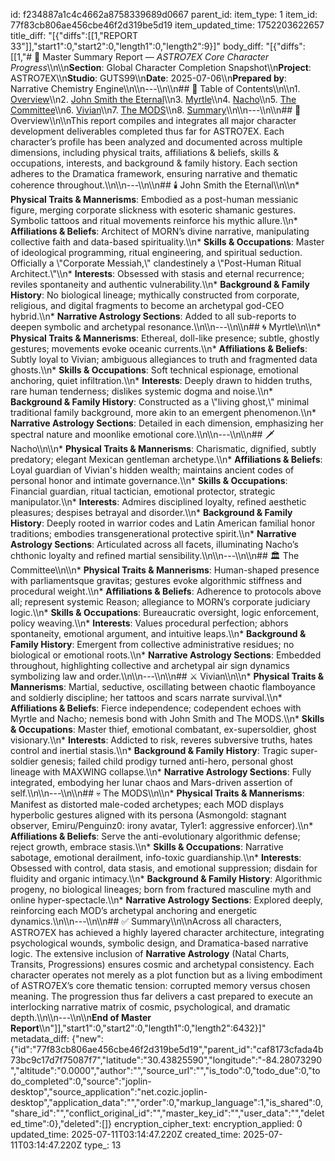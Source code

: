 id: f234887a1c4c4662a8758339689d0667
parent_id: 
item_type: 1
item_id: 77f83cb806ae456cbe46f2d319be5d19
item_updated_time: 1752203622657
title_diff: "[{\"diffs\":[[1,\"REPORT 33\"]],\"start1\":0,\"start2\":0,\"length1\":0,\"length2\":9}]"
body_diff: "[{\"diffs\":[[1,\"# 📘 Master Summary Report — *ASTRO7EX Core Character Progress*\\\n\\\n**Section**: Global Character Completion Snapshot\\\n**Project**: ASTRO7EX\\\n**Studio**: GUTS99\\\n**Date**: 2025-07-06\\\n**Prepared by**: Narrative Chemistry Engine\\\n\\\n---\\\n\\\n## 📓 Table of Contents\\\n\\\n1. [Overview](#overview)\\\n2. [John Smith the Eternal](#john-smith-the-eternal)\\\n3. [Myrtle](#myrtle)\\\n4. [Nacho](#nacho)\\\n5. [The Committee](#the-committee)\\\n6. [Vivian](#vivian)\\\n7. [The MODS](#the-mods)\\\n8. [Summary](#summary)\\\n\\\n---\\\n\\\n## 🧠 Overview\\\n\\\nThis report compiles and integrates all major character development deliverables completed thus far for ASTRO7EX. Each character’s profile has been analyzed and documented across multiple dimensions, including physical traits, affiliations & beliefs, skills & occupations, interests, and background & family history. Each section adheres to the Dramatica framework, ensuring narrative and thematic coherence throughout.\\\n\\\n---\\\n\\\n## 🕯️ John Smith the Eternal\\\n\\\n* **Physical Traits & Mannerisms**: Embodied as a post-human messianic figure, merging corporate slickness with esoteric shamanic gestures. Symbolic tattoos and ritual movements reinforce his mythic allure.\\\n* **Affiliations & Beliefs**: Architect of MORN’s divine narrative, manipulating collective faith and data-based spirituality.\\\n* **Skills & Occupations**: Master of ideological programming, ritual engineering, and spiritual seduction. Officially a \\\"Corporate Messiah,\\\" clandestinely a \\\"Post-Human Ritual Architect.\\\"\\\n* **Interests**: Obsessed with stasis and eternal recurrence; reviles spontaneity and authentic vulnerability.\\\n* **Background & Family History**: No biological lineage; mythically constructed from corporate, religious, and digital fragments to become an archetypal god-CEO hybrid.\\\n* **Narrative Astrology Sections**: Added to all sub-reports to deepen symbolic and archetypal resonance.\\\n\\\n---\\\n\\\n## 🌀 Myrtle\\\n\\\n* **Physical Traits & Mannerisms**: Ethereal, doll-like presence; subtle, ghostly gestures; movements evoke oceanic currents.\\\n* **Affiliations & Beliefs**: Subtly loyal to Vivian; ambiguous allegiances to truth and fragmented data ghosts.\\\n* **Skills & Occupations**: Soft technical espionage, emotional anchoring, quiet infiltration.\\\n* **Interests**: Deeply drawn to hidden truths, rare human tenderness; dislikes systemic dogma and noise.\\\n* **Background & Family History**: Constructed as a \\\"living ghost,\\\" minimal traditional family background, more akin to an emergent phenomenon.\\\n* **Narrative Astrology Sections**: Detailed in each dimension, emphasizing her spectral nature and moonlike emotional core.\\\n\\\n---\\\n\\\n## 🗡️ Nacho\\\n\\\n* **Physical Traits & Mannerisms**: Charismatic, dignified, subtly predatory; elegant Mexican gentleman archetype.\\\n* **Affiliations & Beliefs**: Loyal guardian of Vivian's hidden wealth; maintains ancient codes of personal honor and intimate governance.\\\n* **Skills & Occupations**: Financial guardian, ritual tactician, emotional protector, strategic manipulator.\\\n* **Interests**: Admires disciplined loyalty, refined aesthetic pleasures; despises betrayal and disorder.\\\n* **Background & Family History**: Deeply rooted in warrior codes and Latin American familial honor traditions; embodies transgenerational protective spirit.\\\n* **Narrative Astrology Sections**: Articulated across all facets, illuminating Nacho’s chthonic loyalty and refined martial sensibility.\\\n\\\n---\\\n\\\n## 🏛️ The Committee\\\n\\\n* **Physical Traits & Mannerisms**: Human-shaped presence with parliamentsque gravitas; gestures evoke algorithmic stiffness and procedural weight.\\\n* **Affiliations & Beliefs**: Adherence to protocols above all; represent systemic Reason; allegiance to MORN’s corporate judiciary logic.\\\n* **Skills & Occupations**: Bureaucratic oversight, logic enforcement, policy weaving.\\\n* **Interests**: Values procedural perfection; abhors spontaneity, emotional argument, and intuitive leaps.\\\n* **Background & Family History**: Emergent from collective administrative residues; no biological or emotional roots.\\\n* **Narrative Astrology Sections**: Embedded throughout, highlighting collective and archetypal air sign dynamics symbolizing law and order.\\\n\\\n---\\\n\\\n## ⚔️ Vivian\\\n\\\n* **Physical Traits & Mannerisms**: Martial, seductive, oscillating between chaotic flamboyance and soldierly discipline; her tattoos and scars narrate survival.\\\n* **Affiliations & Beliefs**: Fierce independence; codependent echoes with Myrtle and Nacho; nemesis bond with John Smith and The MODS.\\\n* **Skills & Occupations**: Master thief, emotional combatant, ex-supersoldier, ghost visionary.\\\n* **Interests**: Addicted to risk, reveres subversive truths, hates control and inertial stasis.\\\n* **Background & Family History**: Tragic super-soldier genesis; failed child prodigy turned anti-hero, personal ghost lineage with MAXWING collapse.\\\n* **Narrative Astrology Sections**: Fully integrated, embodying her lunar chaos and Mars-driven assertion of self.\\\n\\\n---\\\n\\\n## 💀 The MODS\\\n\\\n* **Physical Traits & Mannerisms**: Manifest as distorted male-coded archetypes; each MOD displays hyperbolic gestures aligned with its persona (Asmongold: stagnant observer, Emiru/Penguinz0: irony avatar, Tyler1: aggressive enforcer).\\\n* **Affiliations & Beliefs**: Serve the anti-evolutionary algorithmic defense; reject growth, embrace stasis.\\\n* **Skills & Occupations**: Narrative sabotage, emotional derailment, info-toxic guardianship.\\\n* **Interests**: Obsessed with control, data stasis, and emotional suppression; disdain for fluidity and organic intimacy.\\\n* **Background & Family History**: Algorithmic progeny, no biological lineages; born from fractured masculine myth and online hyper-spectacle.\\\n* **Narrative Astrology Sections**: Explored deeply, reinforcing each MOD’s archetypal anchoring and energetic dynamics.\\\n\\\n---\\\n\\\n## ✅ Summary\\\n\\\nAcross all characters, ASTRO7EX has achieved a highly layered character architecture, integrating psychological wounds, symbolic design, and Dramatica-based narrative logic. The extensive inclusion of **Narrative Astrology** (Natal Charts, Transits, Progressions) ensures cosmic and archetypal consistency. Each character operates not merely as a plot function but as a living embodiment of ASTRO7EX’s core thematic tension: corrupted memory versus chosen meaning. The progression thus far delivers a cast prepared to execute an interlocking narrative matrix of cosmic, psychological, and dramatic depth.\\\n\\\n---\\\n\\\n**End of Master Report**\\\n\"]],\"start1\":0,\"start2\":0,\"length1\":0,\"length2\":6432}]"
metadata_diff: {"new":{"id":"77f83cb806ae456cbe46f2d319be5d19","parent_id":"caf8173cfada4b73bc9c17d7f75087f7","latitude":"30.43825590","longitude":"-84.28073290","altitude":"0.0000","author":"","source_url":"","is_todo":0,"todo_due":0,"todo_completed":0,"source":"joplin-desktop","source_application":"net.cozic.joplin-desktop","application_data":"","order":0,"markup_language":1,"is_shared":0,"share_id":"","conflict_original_id":"","master_key_id":"","user_data":"","deleted_time":0},"deleted":[]}
encryption_cipher_text: 
encryption_applied: 0
updated_time: 2025-07-11T03:14:47.220Z
created_time: 2025-07-11T03:14:47.220Z
type_: 13
